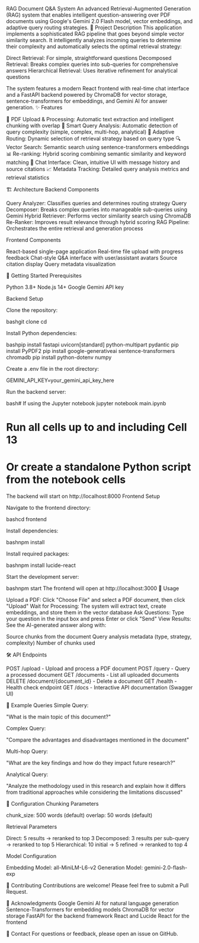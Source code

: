 RAG Document Q&A System
An advanced Retrieval-Augmented Generation (RAG) system that enables intelligent question-answering over PDF documents using Google's Gemini 2.0 Flash model, vector embeddings, and adaptive query routing strategies.
🎯 Project Description
This application implements a sophisticated RAG pipeline that goes beyond simple vector similarity search. It intelligently analyzes incoming queries to determine their complexity and automatically selects the optimal retrieval strategy:

Direct Retrieval: For simple, straightforward questions
Decomposed Retrieval: Breaks complex queries into sub-queries for comprehensive answers
Hierarchical Retrieval: Uses iterative refinement for analytical questions

The system features a modern React frontend with real-time chat interface and a FastAPI backend powered by ChromaDB for vector storage, sentence-transformers for embeddings, and Gemini AI for answer generation.
✨ Features

📄 PDF Upload & Processing: Automatic text extraction and intelligent chunking with overlap
🧠 Smart Query Analysis: Automatic detection of query complexity (simple, complex, multi-hop, analytical)
🔀 Adaptive Routing: Dynamic selection of retrieval strategy based on query type
🔍 Vector Search: Semantic search using sentence-transformers embeddings
📊 Re-ranking: Hybrid scoring combining semantic similarity and keyword matching
💬 Chat Interface: Clean, intuitive UI with message history and source citations
📈 Metadata Tracking: Detailed query analysis metrics and retrieval statistics

🏗️ Architecture
Backend Components

Query Analyzer: Classifies queries and determines routing strategy
Query Decomposer: Breaks complex queries into manageable sub-queries using Gemini
Hybrid Retriever: Performs vector similarity search using ChromaDB
Re-Ranker: Improves result relevance through hybrid scoring
RAG Pipeline: Orchestrates the entire retrieval and generation process

Frontend Components

React-based single-page application
Real-time file upload with progress feedback
Chat-style Q&A interface with user/assistant avatars
Source citation display
Query metadata visualization

🚀 Getting Started
Prerequisites

Python 3.8+
Node.js 14+
Google Gemini API key

Backend Setup

Clone the repository:

bashgit clone <your-repo-url>
cd <repo-name>

Install Python dependencies:

bashpip install fastapi uvicorn[standard] python-multipart pydantic
pip install PyPDF2
pip install google-generativeai sentence-transformers chromadb
pip install python-dotenv numpy

Create a .env file in the root directory:

GEMINI_API_KEY=your_gemini_api_key_here

Run the backend server:

bash# If using the Jupyter notebook
jupyter notebook main.ipynb
# Run all cells up to and including Cell 13

# Or create a standalone Python script from the notebook cells
The backend will start on http://localhost:8000
Frontend Setup

Navigate to the frontend directory:

bashcd frontend

Install dependencies:

bashnpm install

Install required packages:

bashnpm install lucide-react

Start the development server:

bashnpm start
The frontend will open at http://localhost:3000
📖 Usage

Upload a PDF: Click "Choose File" and select a PDF document, then click "Upload"
Wait for Processing: The system will extract text, create embeddings, and store them in the vector database
Ask Questions: Type your question in the input box and press Enter or click "Send"
View Results: See the AI-generated answer along with:

Source chunks from the document
Query analysis metadata (type, strategy, complexity)
Number of chunks used



🛠️ API Endpoints

POST /upload - Upload and process a PDF document
POST /query - Query a processed document
GET /documents - List all uploaded documents
DELETE /document/{document_id} - Delete a document
GET /health - Health check endpoint
GET /docs - Interactive API documentation (Swagger UI)

🧪 Example Queries
Simple Query:

"What is the main topic of this document?"

Complex Query:

"Compare the advantages and disadvantages mentioned in the document"

Multi-hop Query:

"What are the key findings and how do they impact future research?"

Analytical Query:

"Analyze the methodology used in this research and explain how it differs from traditional approaches while considering the limitations discussed"

🔧 Configuration
Chunking Parameters

chunk_size: 500 words (default)
overlap: 50 words (default)

Retrieval Parameters

Direct: 5 results → reranked to top 3
Decomposed: 3 results per sub-query → reranked to top 5
Hierarchical: 10 initial → 5 refined → reranked to top 4

Model Configuration

Embedding Model: all-MiniLM-L6-v2
Generation Model: gemini-2.0-flash-exp

🤝 Contributing
Contributions are welcome! Please feel free to submit a Pull Request.

🙏 Acknowledgments
Google Gemini AI for natural language generation
Sentence-Transformers for embedding models
ChromaDB for vector storage
FastAPI for the backend framework
React and Lucide React for the frontend

📧 Contact
For questions or feedback, please open an issue on GitHub.
